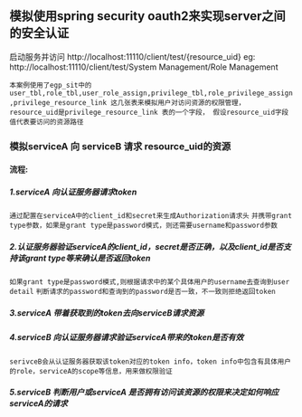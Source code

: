 ## 模拟使用spring security oauth2来实现server之间的安全认证

启动服务并访问 http://localhost:11110/client/test/{resource_uid}
eg: http://localhost:11110/client/test/System Management/Role Management

`本案例使用了egp_sit中的user_tbl,role_tbl,user_role_assign,privilege_tbl,role_privilege_assign,privilege_resource_link
这几张表来模拟用户对访问资源的权限管理，
resource_uid是privilege_resource_link 表的一个字段，
假设resource_uid字段值代表要访问的资源路径`

### 模拟serviceA 向 serviceB 请求 resource_uid的资源   
#### 流程:   
##### 1.serviceA 向认证服务器请求token    
  `通过配置在serviceA中的client_id和secret来生成Authorization请求头`
  `并携带grant type参数，如果是grant type是password模式，则还需要username和password参数`
##### 2.认证服务器验证serviceA的client_id，secret是否正确，以及client_id是否支持该grant type等来确认是否返回token
  `如果grant type是password模式,则根据请求中的某个具体用户的username去查询到user detail`
  `判断请求的password和查询到的password是否一致，不一致则拒绝返回token`
##### 3.serviceA 带着获取到的token去向serviceB请求资源
##### 4.serviceB 向认证服务器请求验证serviceA带来的token是否有效
  `serivceB会从认证服务器获取该token对应的token info，token info中包含有具体用户的role，serviceA的scope等信息，用来做权限验证`
##### 5.serviceB 判断用户或serviceA 是否拥有访问该资源的权限来决定如何响应serviceA的请求
